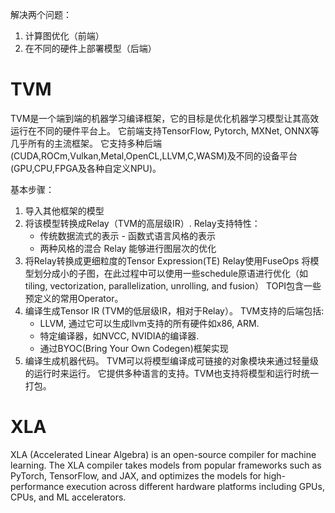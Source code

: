 解决两个问题：

1. 计算图优化（前端）
2. 在不同的硬件上部署模型（后端）





# TVM

TVM是一个端到端的机器学习编译框架，它的目标是优化机器学习模型让其高效运行在不同的硬件平台上。
它前端支持TensorFlow, Pytorch, MXNet, ONNX等几乎所有的主流框架。
它支持多种后端(CUDA,ROCm,Vulkan,Metal,OpenCL,LLVM,C,WASM)及不同的设备平台(GPU,CPU,FPGA及各种自定义NPU)。

基本步骤：

1. 导入其他框架的模型 
2. 将该模型转换成Relay（TVM的高层级IR）. Relay支持特性：
   - 传统数据流式的表示 - 函数式语言风格的表示
   - 两种风格的混合 Relay 能够进行图层次的优化 
3. 将Relay转换成更细粒度的Tensor Expression(TE) Relay使用FuseOps 将模型划分成小的子图，在此过程中可以使用一些schedule原语进行优化（如tiling, vectorization, parallelization, unrolling, and fusion） TOPI包含一些预定义的常用Operator。
4. 编译生成Tensor IR (TVM的低层级IR，相对于Relay）。 TVM支持的后端包括:
   - LLVM, 通过它可以生成llvm支持的所有硬件如x86, ARM.
   - 特定编译器，如NVCC, NVIDIA的编译器.
   - 通过BYOC(Bring Your Own Codegen)框架实现
5. 编译生成机器代码。 TVM可以将模型编译成可链接的对象模块来通过轻量级的运行时来运行。 它提供多种语言的支持。TVM也支持将模型和运行时统一打包。

# XLA

XLA (Accelerated Linear Algebra) is an open-source compiler for machine learning. The XLA compiler takes models from popular frameworks such as PyTorch, TensorFlow, and JAX, and optimizes the models for high-performance execution across different hardware platforms including GPUs, CPUs, and ML accelerators. 
